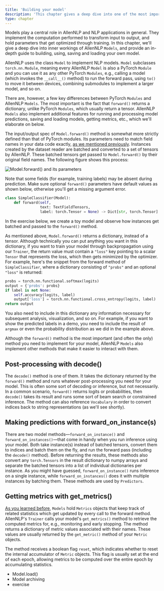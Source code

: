 ```yaml
---
title: 'Building your model'
description: 'This chapter gives a deep dive into one of the most important components of AllenNLP—Model—and an in-depth guide to building your own model.'
type: chapter
---
```


<textblock>

Models play a central role in AllenNLP and NLP applications in general. They implement the computation performed to transform input to output, and hold parameters that get optimized through training. In this chapter, we'll give a deep dive into inner workings of AllenNLP `Models`, and provide an in-depth guide to building, using, saving and loading your own model.

</textblock>

<exercise id="1" title="Model and Model.forward()">

AllenNLP uses the class `Model` to implement NLP models. `Model` subclasses  `torch.nn.Module`, meaning every AllenNLP `Model` is also a PyTorch `Module` and you can use it as any other PyTorch `Modules`, e.g., calling a model (which invokes the `__call__()` method) to run the forward pass, using `to()` to move it between devices, combining submodules to implement a larger model, and so on.

There are, however, a few key differences between PyTorch `Modules` and AllenNLP `Models`. The most important is the fact that `forward()` returns a dictionary, unlike PyTorch `Modules`, which usually return a tensor. AllenNLP `Models` also implement additional features for running and processing model predictions, saving and loading models, getting metrics, etc., which we'll elaborate on below.

The input/output spec of `Model.forward()` method is somewhat more strictly defined than that of PyTorch modules. Its parameters need to match field names in your data code exactly, [as we mentioned previously](/reading-textual-data#1). Instances created by the dataset reader are batched and converted to a set of tensors by AllenNLP. These batched tensors get passed to `Model.forward()` by their original field names. The following figure shows this process:

<img src="/part2/building-your-model/forward.svg" alt="Model.forward() and its parameters" />

Note that some fields (for example, training labels) may be absent during prediction. Make sure optional `forward()` parameters have default values as shown below, otherwise you'll get a missing argument error.

```python
class SimpleClassifier(Model):
    def forward(self,
                text: TextFieldTensors,
                label: torch.Tensor = None) -> Dict[str, torch.Tensor]:
```

In the exercise below, we create a toy model and observe how instances get batched and passed to the `forward()` method.

<codeblock source="part2/building-your-model/model_forward" setup="part2/building-your-model/setup"></codeblock>

As mentioned above, `Model.forward()` returns a dictionary, instead of a tensor. Although technically you can put anything you want in this dictionary, if you want to train your model through backpropagation using our `Trainer`, the return value must contain a `"loss"` key pointing to a scalar `Tensor` that represents the loss, which then gets minimized by the optimizer. For example, here's the snippet from the forward method of `SimpleClassifier`, where a dictionary consisting of `"probs"` and an optional `"loss"` is returned:

```python
probs = torch.nn.functional.softmax(logits)
output = {'probs': probs}
if label is not None:
    self.accuracy(logits, label)
    output['loss'] = torch.nn.functional.cross_entropy(logits, label)
return output
```

You also need to include in this dictionary any information necessary for subsequent analysis, visualization, and so on. For example, if you want to show the predicted labels in a demo, you need to include the result of `argmax` or even the probability distribution as we did in the example above.

</exercise>

<exercise id="2" title="Looking at model outputs">

Although the `forward()` method is the most important (and often the only) method you need to implement for your model, AllenNLP `Models` also implement other methods that make it easier to interact with them.

## Post-processing with decode()

The `decode()` method is one of them. It takes the dictionary returned by the `forward()` method and runs whatever post-processing you need for your model. This is often some sort of decoding or inference, but not necessarily. In a common scenario, `forward()` returns logits or probabilities, then `decode()` takes its result and runs some sort of beam search or constrained inference. The method can also reference `Vocabulary` in order to convert indices back to string representations (as we'll see shortly).

## Making predictions with forward\_on\_instance(s)

There are two model methods—`forward_on_instance()` and `forward_on_instances()`—that come in handy when you run inference using your model. Both take instance(s) instead of batched tensors, convert them to indices and batch them on the fly, and run the forward pass (including the `decode()` method). Before returning the results, these methods also convert any `torch.Tensors` in the result dictionary to numpy arrays and separate the batched tensors into a list of individual dictionaries per instance. As you might have guessed, `forward_on_instance()` runs inference on a single instance, while `forward_on_instances()` does it with multiple instances by batching them. These methods are used by `Predictors`.

<codeblock source="part2/building-your-model/model_predict" setup="part2/building-your-model/setup"></codeblock>

## Getting metrics with get_metrics()

[As you learned before](/training-and-prediction#2), `Models` hold `Metrics` objects that keep track of related statistics which get updated by every call to the forward method. AllenNLP's `Trainer` calls your model's `get_metrics()` method to retrieve the computed metrics for, e.g., monitoring and early stopping. The method returns a dictionary of metric values associated with their names. These values are usually returned by the `get_metric()` method of your `Metric` objects.

The method receives a boolean flag `reset`, which indicates whether to reset the internal accumulator of `Metric` objects. This flag is usually set at the end of each epoch, allowing metrics to be computed over the entire epoch by accumulating statistics.

</exercise>

<exercise id="3" title="Saving and loading a model">

* Model.load()
* Model archiving
* exercise

</exercise>

<exercise id="4" title="Regularization and initialization">

</exercise>
